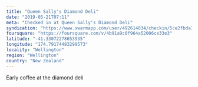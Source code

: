 ```yaml
---
title: "Queen Sally's Diamond Deli"
date: "2019-05-21T07:11"
meta: "Checked in at Queen Sally's Diamond Deli"
syndication: "https://www.swarmapp.com/user/492614834/checkin/5ce2fbda35811b002caec72d"
foursquare: "https://foursquare.com/v/4b91a9c0f964a52006ce33e3"
latitude: "-41.33072278653935"
longitude: "174.79174483299573"
locality: "Wellington"
region: "Wellington"
country: "New Zealand"
---
```

Early coffee at the diamond deli
